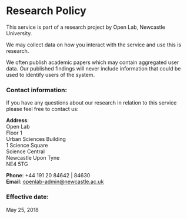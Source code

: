 # Research Policy

This service is part of a research project by Open Lab, Newcastle University.

We may collect data on how you interact with the service and use this is research.

We often publish academic papers which may contain aggregated user data. Our published findings will never include information that could be used to identify users of the system.

### Contact information:
If you have any questions about our research in relation to this service please feel free to contact us:

**Address**:  
Open Lab  
Floor 1  
Urban Sciences Building  
1 Science Square  
Science Central  
Newcastle Upon Tyne  
NE4 5TG  

**Phone**: +44 191 20  84642 | 84630  
**Email**: openlab-admin@newcastle.ac.uk  

### Effective date:
May 25, 2018

